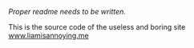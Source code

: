 _Proper readme needs to be written._

This is the source code of the useless and boring site www.liamisannoying.me
